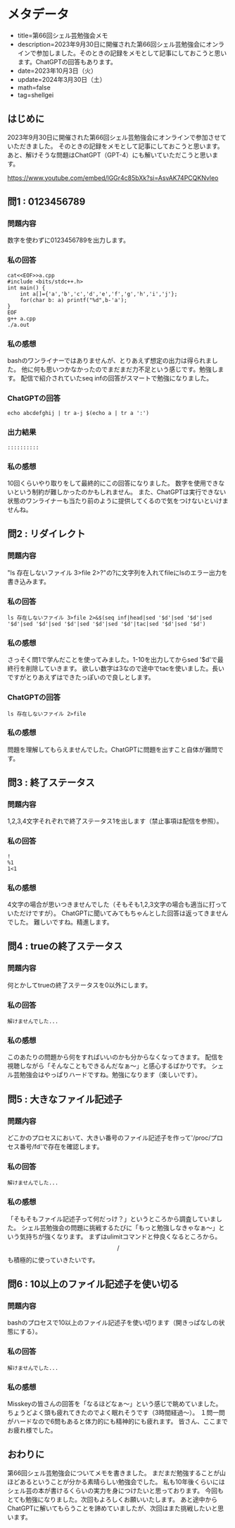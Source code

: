 # メタデータ
- title=第66回シェル芸勉強会メモ
- description=2023年9月30日に開催された第66回シェル芸勉強会にオンラインで参加しました。そのときの記録をメモとして記事にしておこうと思います。ChatGPTの回答もあります。
- date=2023年10月3日（火）
- update=2024年3月30日（土）
- math=false
- tag=shellgei

## はじめに
2023年9月30日に開催された第66回シェル芸勉強会にオンラインで参加させていただきました。
そのときの記録をメモとして記事にしておこうと思います。
あと、解けそうな問題はChatGPT（GPT-4）にも解いていただこうと思います。

https://www.youtube.com/embed/lGGr4c85bXk?si=AsvAK74PCQKNvleo

## 問1 : 0123456789

### 問題内容
数字を使わずに0123456789を出力します。

### 私の回答
```
cat<<EOF>>a.cpp
#include <bits/stdc++.h>
int main() {
    int a[]={'a','b','c','d','e','f','g','h','i','j'};
    for(char b: a) printf("%d",b-'a');
}
EOF
g++ a.cpp
./a.out
```

### 私の感想
bashのワンライナーではありませんが、とりあえず想定の出力は得られました。
他に何も思いつかなかったのでまだまだ力不足という感じです。勉強します。
配信で紹介されていたseq infの回答がスマートで勉強になりました。

### ChatGPTの回答
```
echo abcdefghij | tr a-j $(echo a | tr a ':')
```

### 出力結果
```
::::::::::
```

### 私の感想
10回くらいやり取りをして最終的にこの回答になりました。
数字を使用できないという制約が難しかったのかもしれません。
また、ChatGPTは実行できない状態のワンライナーも当たり前のように提供してくるので気をつけないといけませんね。

## 問2 : リダイレクト

### 問題内容
"ls 存在しないファイル 3>file 2>?"の?に文字列を入れてfileにlsのエラー出力を書き込みます。

### 私の回答
```
ls 存在しないファイル 3>file 2>&$(seq inf|head|sed '$d'|sed '$d'|sed '$d'|sed '$d'|sed '$d'|sed '$d'|sed '$d'|tac|sed '$d'|sed '$d')
```

### 私の感想
さっそく問1で学んだことを使ってみました。1-10を出力してからsed '$d'で最終行を削除していきます。
欲しい数字は3なので途中でtacを使いました。長いですがとりあえずはできたっぽいので良しとします。

### ChatGPTの回答
```
ls 存在しないファイル 2>file
```

### 私の感想
問題を理解してもらえませんでした。ChatGPTに問題を出すこと自体が難問です。

## 問3 : 終了ステータス

### 問題内容
1,2,3,4文字それぞれで終了ステータス1を出します（禁止事項は配信を参照）。

### 私の回答
```
!
%1
1<1
```

### 私の感想
4文字の場合が思いつきませんでした（そもそも1,2,3文字の場合も適当に打っていただけですが）。
ChatGPTに聞いてみてもちゃんとした回答は返ってきませんでした。
難しいですね。精進します。

## 問4 : trueの終了ステータス

### 問題内容
何とかしてtrueの終了ステータスを0以外にします。

### 私の回答
```
解けませんでした...
```

### 私の感想
このあたりの問題から何をすればいいのかも分からなくなってきます。
配信を視聴しながら「そんなこともできるんだなぁ～」と感心するばかりです。
シェル芸勉強会はやっぱりハードですね。勉強になります（楽しいです）。

## 問5 : 大きなファイル記述子

### 問題内容
どこかのプロセスにおいて、大きい番号のファイル記述子を作って'/proc/プロセス番号/fd'で存在を確認します。

### 私の回答
```
解けませんでした...
```

### 私の感想
「そもそもファイル記述子って何だっけ？」というところから調査していました。
シェル芸勉強会の問題に挑戦するたびに「もっと勉強しなきゃなぁ～」という気持ちが強くなります。
まずはulimitコマンドと仲良くなるところから。$$/$$も積極的に使っていきたいです。

## 問6 : 10以上のファイル記述子を使い切る

### 問題内容
bashのプロセスで10以上のファイル記述子を使い切ります（開きっぱなしの状態にする）。

### 私の回答
```
解けませんでした...
```

### 私の感想
Misskeyの皆さんの回答を「なるほどなぁ～」という感じで眺めていました。
ちょうどよく頭も疲れてきたのでよく眠れそうです（3時間経過～）。
１問一問がハードなので6問もあると体力的にも精神的にも疲れます。
皆さん、ここまでお疲れ様でした。

## おわりに
第66回シェル芸勉強会についてメモを書きました。
まだまだ勉強することが山ほどあるということが分かる素晴らしい勉強会でした。
私も10年後くらいにはシェル芸の本が書けるくらいの実力を身につけたいと思っております。
今回もとても勉強になりました。次回もよろしくお願いいたします。
あと途中からChatGPTに解いてもらうことを諦めていましたが、次回はまた挑戦したいと思います。
